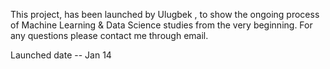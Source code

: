 This project, has been launched by Ulugbek , to show the ongoing process of Machine Learning & Data Science studies from the very beginning. For any questions please contact me through email. 

Launched date -- Jan 14
